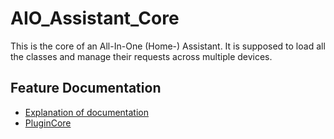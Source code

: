 # AIO_Assistant_Core
This is the core of an All-In-One (Home-) Assistant. It is supposed to load all the classes and manage their requests across multiple devices.


## Feature Documentation

- [Explanation of documentation](docs/docs_structure/README.md)
- [PluginCore](docs/features/PluginCore.md)